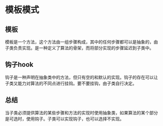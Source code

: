 

# 模板模式

## 模板

​		模板是一个方法，这个方法由一组步骤构成，其中的任何步骤都可以是抽象的，由子类负责实现。是一种定义了算法的骨架，而将部分实现的步骤延迟到子类中。

## 钩子hook

​		钩子是一种声明在抽象类中的方法，但只有空的和默认的实现。钩子的存在可以让子类又能力对算法的不同点进行挂钩。要不要挂钩，由子类自行决定。

## 总结

​       当子类必须提供算法的某些步骤和方法的实现时使用抽象类，如果算法的某个部分是可选时，使用钩子。子类可以实现钩子，也可以选择不实现。


